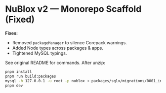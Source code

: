# NuBlox v2 — Monorepo Scaffold (Fixed)

**Fixes:**
- Removed `packageManager` to silence Corepack warnings.
- Added Node types across packages & apps.
- Tightened MySQL typings.

See original README for commands. After unzip:
```bash
pnpm install
pnpm run build:packages
mysql -h 127.0.0.1 -u root -p nublox < packages/sqlx/migrations/0001_init_mysql.sql
pnpm dev
```

